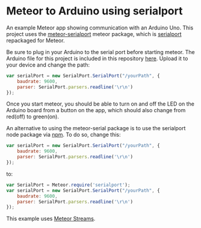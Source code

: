 # Meteor to Arduino using serialport

An example Meteor app showing communication with an Arduino Uno. This project uses the [meteor-serialport](https://github.com/HumulusMaximus/meteor-serialport) meteor package, which is [serialport](https://www.npmjs.org/package/serialport) repackaged for Meteor.

Be sure to plug in your Arduino to the serial port before starting meteor. The Arduino file for this project is included in this repository [here](https://github.com/HumulusMaximus/meteor-arduino-serialport/tree/master/Meteor_SerialPort_LED_Toggle). Upload it to your device and change the path:
```js
var serialPort = new SerialPort.SerialPort("/yourPath", {
    baudrate: 9600,
    parser: SerialPort.parsers.readline('\r\n')
});
```
Once you start meteor, you should be able to turn on and off the LED on the Arduino board from a button on the app, which should also change from red(off) to green(on).

An alternative to using the meteor-serial package is to use the serialport node package via [npm](https://atmospherejs.com/package/npm). To do so, change this:
```js
var serialPort = new SerialPort.SerialPort("/yourPath", {
    baudrate: 9600,
    parser: SerialPort.parsers.readline('\r\n')
});
```
to:
```js
var SerialPort = Meteor.require('serialport');
var serialPort = new SerialPort.SerialPort("/yourPath", {
    baudrate: 9600,
    parser: SerialPort.parsers.readline('\r\n')
});
```

This example uses [Meteor Streams](https://atmospherejs.com/package/streams).
